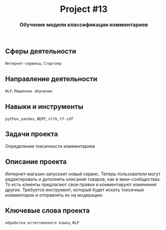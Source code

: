 <h1 align="center">  
  Project #13 
</h1> 

<h3 align="center"> Обучение модели классификации комментариев </h3>
<br>

## Сферы деятельности
`Интернет-сервисы`, `Стартапы`

## Направление деятельности
`NLP`, `Машинное обучение`

## Навыки и инструменты
`python`, `pandas`, `BERT`, `nltk`, `tf-idf`

## Задачи проекта
Определение токсичности комментариев

## Описание проекта
Интернет-магазин запускает новый сервис. Теперь пользователи могут редактировать и дополнять описания товаров, как в вики-сообществах. То есть клиенты предлагают свои правки и комментируют изменения других. Требуется инструмент, который будет искать токсичные комментарии и отправлять их на модерацию

## Ключевые слова проекта
`обработка естественного языка`, `NLP`
